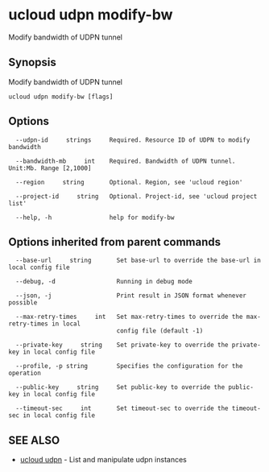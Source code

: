 # ucloud udpn modify-bw

Modify bandwidth of UDPN tunnel

## Synopsis

Modify bandwidth of UDPN tunnel

```
ucloud udpn modify-bw [flags]
```

## Options

```
  --udpn-id     strings     Required. Resource ID of UDPN to modify bandwidth 

  --bandwidth-mb     int    Required. Bandwidth of UDPN tunnel. Unit:Mb. Range [2,1000] 

  --region     string       Optional. Region, see 'ucloud region' 

  --project-id     string   Optional. Project-id, see 'ucloud project list' 

  --help, -h                help for modify-bw 

```

## Options inherited from parent commands

```
  --base-url     string       Set base-url to override the base-url in local config file 

  --debug, -d                 Running in debug mode 

  --json, -j                  Print result in JSON format whenever possible 

  --max-retry-times     int   Set max-retry-times to override the max-retry-times in local
                              config file (default -1) 

  --private-key     string    Set private-key to override the private-key in local config file 

  --profile, -p string        Specifies the configuration for the operation 

  --public-key     string     Set public-key to override the public-key in local config file 

  --timeout-sec     int       Set timeout-sec to override the timeout-sec in local config file 

```

## SEE ALSO

* [ucloud udpn](cli/cmd/ucloud/udpn)	 - List and manipulate udpn instances

